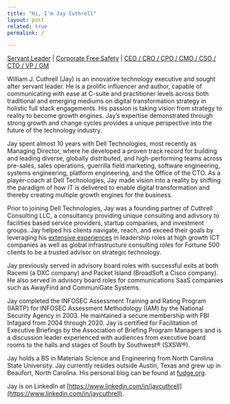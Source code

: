 ```yaml
---
title: "Hi, I'm Jay Cuthrell"
layout: post
related: true
permalink: /

---
```


[Servant Leader](/resume/) | [Corporate Free Safety](/resume/) | [ CEO / CRO / CPO / CMO / CSO / CTO / VP / GM](/resume/) 

William J. Cuthrell (Jay) is an innovative technology executive and sought after servant leader. He is a prolific influencer and author, capable of communicating with ease at C-suite and practitioner levels across both traditional and emerging mediums on digital transformation strategy in holistic full stack engagements. His passion is taking vision from strategy to reality to become growth engines. Jay’s expertise demonstrated through strong growth and change cycles provides a unique perspective into the future of the technology industry. 

Jay spent almost 10 years with Dell Technologies, most recently as Managing Director, where he developed a proven track record for building and leading diverse, globally distributed, and high-performing teams across pre-sales, sales operations, guerrilla field marketing, software engineering, systems engineering, platform engineering, and the Office of the CTO. As a player-coach at Dell Technologies, Jay made vision into a reality by shifting the paradigm of how IT is delivered to enable digital transformation and thereby creating multiple growth engines for the business.

Prior to joining Dell Technologies, Jay was a founding partner of Cuthrell Consulting LLC, a consultancy providing unique consulting and adivsory to facilities based service providers, startup companies, and investment groups. Jay helped his clients navigate, reach, and exceed their goals by leveraging his [extensive experiences](/resume/) in leadership roles at high growth ICT companies as well as global infrastructure consulting roles for Fortune 500 clients to be a trusted advisor on strategic technology.

Jay previously served in advisory board roles with successful exits at both Racemi (a DXC company) and Packet Island (BroadSoft a Cisco company). He also served in advisory board roles for communications SaaS companies such as AwayFind and CommuniGate Systems.

Jay completed the INFOSEC Assessment Training and Rating Program (IARTP) for INFOSEC Assessment Methodology (IAM) by the National Security Agency in 2003. He maintained a secure membership with FBI Infagard from 2004 through 2020. Jay is certified for Facilitation of Executive Briefings by the Association of Briefing Program Managers and is a discussion leader experienced with audiences from executive board rooms to the halls and stages of South by Southwest® (SXSW®).

Jay holds a BS in Materials Science and Engineering from North Carolina State University. Jay currently resides outside Austin, Texas and grew up in Beaufort, North Carolina. His personal blog can be found at [fudge.org](https://fudge.org/).

Jay is on LinkedIn at [https://www.linkedin.com/in/jaycuthrell](https://www.linkedin.com/in/jaycuthrell).
